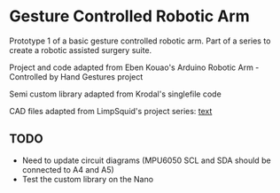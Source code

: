 # Gesture Controlled Robotic Arm

Prototype 1 of a basic gesture controlled robotic arm. Part of a series to create a robotic assisted surgery suite.

Project and code adapted from Eben Kouao's Arduino Robotic Arm - Controlled by Hand Gestures project

Semi custom library adapted from Krodal's singlefile code

CAD files adapted from LimpSquid's project series: [text](https://www.thingiverse.com/thing:1750025/files)

## TODO
- Need to update circuit diagrams (MPU6050 SCL and SDA should be connected to A4 and A5)
- Test the custom library on the Nano